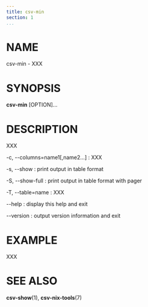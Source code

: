 ```yaml
---
title: csv-min
section: 1
...
```


# NAME #

csv-min - XXX

# SYNOPSIS #

**csv-min** [OPTION]...

# DESCRIPTION #

XXX

-c, --columns=name1[,name2...]
:   XXX

-s, --show
:   print output in table format

-S, --show-full
:   print output in table format with pager

-T, --table=name
:   XXX

--help
:   display this help and exit

--version
:   output version information and exit

# EXAMPLE #

XXX

# SEE ALSO #

**csv-show**(1), **csv-nix-tools**(7)
